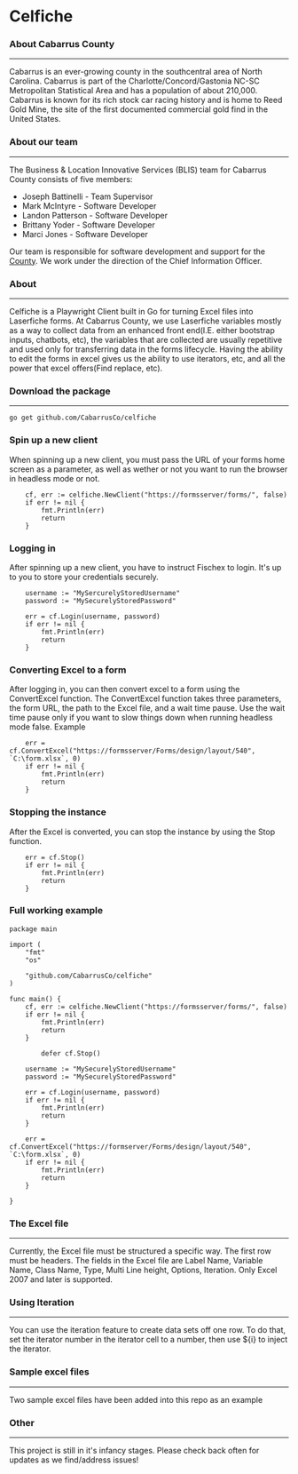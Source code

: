 # Celfiche

### About Cabarrus County
---
Cabarrus is an ever-growing county in the southcentral area of North Carolina. Cabarrus is part of the Charlotte/Concord/Gastonia NC-SC Metropolitan Statistical Area and has a population of about 210,000. Cabarrus is known for its rich stock car racing history and is home to Reed Gold Mine, the site of the first documented commercial gold find in the United States.

### About our team
---
The Business & Location Innovative Services (BLIS) team for Cabarrus County consists of five members:

+ Joseph Battinelli - Team Supervisor
+ Mark McIntyre - Software Developer
+ Landon Patterson - Software Developer
+ Brittany Yoder - Software Developer
+ Marci Jones - Software Developer

Our team is responsible for software development and support for the [County](https://www.cabarruscounty.us/departments/information-technology). We work under the direction of the Chief Information Officer.

### About
---
Celfiche is a Playwright Client built in Go for turning Excel files into Laserfiche forms. At Cabarrus County, we use Laserfiche variables mostly as a way to collect data from an enhanced front end(I.E. either bootstrap inputs, chatbots, etc), the variables that are collected are usually repetitive and used only for transferring data in the forms lifecycle. Having the ability to edit the forms in excel gives us the ability to use iterators, etc, and all the power that excel offers(Find replace, etc).

### Download the package
---
```
go get github.com/CabarrusCo/celfiche
```

### Spin up a new client
When spinning up a new client, you must pass the URL of your forms home screen as a parameter, as well as wether or not you want to run the browser in headless mode or not.

```
	cf, err := celfiche.NewClient("https://formsserver/forms/", false)
	if err != nil {
		fmt.Println(err)
		return
	}
```

### Logging in
After spinning up a new client, you have to instruct Fischex to login. It's up to you to store your credentials securely.

```
	username := "MySercurelyStoredUsername"
	password := "MySecurelyStoredPassword"

	err = cf.Login(username, password)
	if err != nil {
		fmt.Println(err)
		return
	}
```

### Converting Excel to a form
After logging in, you can then convert excel to a form using the ConvertExcel function. The ConvertExcel function takes three parameters, the form URL, the path to the Excel file, and a wait time pause. Use the wait time pause only if you want to slow things down when running headless mode false. Example

```
	err = cf.ConvertExcel("https://formsserver/Forms/design/layout/540", `C:\form.xlsx`, 0)
	if err != nil {
		fmt.Println(err)
		return
	}
```

### Stopping the instance
After the Excel is converted, you can stop the instance by using the Stop function.

```
	err = cf.Stop()
	if err != nil {
		fmt.Println(err)
		return
	}
```

### Full working example

```
package main

import (
	"fmt"
	"os"

	"github.com/CabarrusCo/celfiche"
)

func main() {
	cf, err := celfiche.NewClient("https://formsserver/forms/", false)
	if err != nil {
		fmt.Println(err)
		return
	}

        defer cf.Stop()

	username := "MySecurelyStoredUsername"
	password := "MySecurelyStoredPassword"

	err = cf.Login(username, password)
	if err != nil {
		fmt.Println(err)
		return
	}

	err = cf.ConvertExcel("https://formserver/Forms/design/layout/540", `C:\form.xlsx`, 0)
	if err != nil {
		fmt.Println(err)
		return
	}

}
```

### The Excel file
---
Currently, the Excel file must be structured a specific way. The first row must be headers. The fields in the Excel file are Label Name, Variable Name, Class Name, Type, Multi Line height, Options, Iteration. Only Excel 2007 and later is supported.

### Using Iteration
---
You can use the iteration feature to create data sets off one row. To do that, set the iterator number in the iterator cell to a number, then use ${i} to inject the iterator.

### Sample excel files
---
Two sample excel files have been added into this repo as an example

### Other
---
This project is still in it's infancy stages. Please check back often for updates as we find/address issues!
